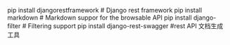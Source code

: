 pip install djangorestframework # Django rest framework
pip install markdown # Markdown suppor for the browsable API
pip install django-filter # Filtering support
pip install django-rest-swagger #rest API 文档生成工具